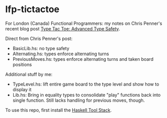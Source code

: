 # lfp-tictactoe

For London (Canada) Functional Programmers: my notes on Chris Penner's recent blog post [Type Tac Toe: Advanced Type Safety](http://chrispenner.ca/posts/type-tac-toe).

Direct from Chris Penner's post: 
* BasicLib.hs: no type safety
* Alternating.hs: types enforce alternating turns
* PreviousMoves.hs: types enforce alternating turns and taken board positions 

Additional stuff by me:
* TypeLevel.hs: lift entire game board to the type level and show how to display it
* Lib.hs: Bring in equality types to consolidate "play" functions back into single function. 
  Still lacks handling for previous moves, though.

To use this repo, first install the [Haskell Tool Stack](https://www.haskellstack.org).

